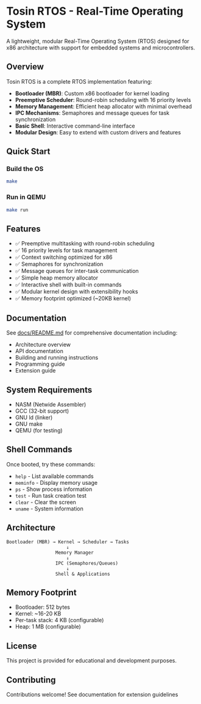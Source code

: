 # Tosin RTOS - Real-Time Operating System

A lightweight, modular Real-Time Operating System (RTOS) designed for x86 architecture with support for embedded systems and microcontrollers.

## Overview

Tosin RTOS is a complete RTOS implementation featuring:
- **Bootloader (MBR)**: Custom x86 bootloader for kernel loading
- **Preemptive Scheduler**: Round-robin scheduling with 16 priority levels
- **Memory Management**: Efficient heap allocator with minimal overhead
- **IPC Mechanisms**: Semaphores and message queues for task synchronization
- **Basic Shell**: Interactive command-line interface
- **Modular Design**: Easy to extend with custom drivers and features

## Quick Start

### Build the OS

```bash
make
```

### Run in QEMU

```bash
make run
```

## Features

- ✅ Preemptive multitasking with round-robin scheduling
- ✅ 16 priority levels for task management
- ✅ Context switching optimized for x86
- ✅ Semaphores for synchronization
- ✅ Message queues for inter-task communication
- ✅ Simple heap memory allocator
- ✅ Interactive shell with built-in commands
- ✅ Modular kernel design with extensibility hooks
- ✅ Memory footprint optimized (~20KB kernel)

## Documentation

See [docs/README.md](docs/README.md) for comprehensive documentation including:
- Architecture overview
- API documentation
- Building and running instructions
- Programming guide
- Extension guide

## System Requirements

- NASM (Netwide Assembler)
- GCC (32-bit support)
- GNU ld (linker)
- GNU make
- QEMU (for testing)

## Shell Commands

Once booted, try these commands:
- `help` - List available commands
- `meminfo` - Display memory usage
- `ps` - Show process information
- `test` - Run task creation test
- `clear` - Clear the screen
- `uname` - System information

## Architecture

```
Bootloader (MBR) → Kernel → Scheduler → Tasks
                      ↓
                  Memory Manager
                      ↓
                  IPC (Semaphores/Queues)
                      ↓
                  Shell & Applications
```

## Memory Footprint

- Bootloader: 512 bytes
- Kernel: ~16-20 KB
- Per-task stack: 4 KB (configurable)
- Heap: 1 MB (configurable)

## License

This project is provided for educational and development purposes.

## Contributing

Contributions welcome! See documentation for extension guidelines

